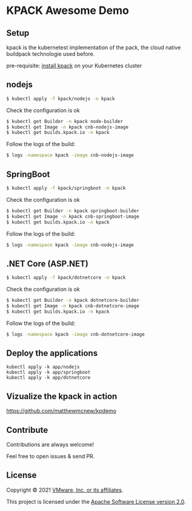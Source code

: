 # KPACK Awesome Demo


## Setup 

kpack is the kubernetest implementation of the pack, the cloud native buildpack technologie used before.

pre-requisite: [install kpack](https://github.com/pivotal/kpack/blob/main/docs/install.md) on your Kubernetes cluster


## nodejs 

```bash
$ kubectl apply -f kpack/nodejs -n kpack
```

Check the configuration is ok 

```bash
$ kubectl get Builder -n kpack node-builder
$ kubectl get Image -n kpack cnb-nodejs-image
$ kubectl get builds.kpack.io -n kpack
```

Follow the logs of the build:

```bash
$ logs -namespace kpack -image cnb-nodejs-image
```


## SpringBoot 

```bash
$ kubectl apply -f kpack/springboot -n kpack
```

Check the configuration is ok 

```bash
$ kubectl get Builder -n kpack springboot-builder
$ kubectl get Image -n kpack cnb-springboot-image
$ kubectl get builds.kpack.io -n kpack
```

Follow the logs of the build:

```bash
$ logs -namespace kpack -image cnb-nodejs-image
```

## .NET Core (ASP.NET) 

```bash
$ kubectl apply -f kpack/dotnetcore -n kpack
```

Check the configuration is ok 

```bash
$ kubectl get Builder -n kpack dotnetcore-builder
$ kubectl get Image -n kpack cnb-dotnetcore-image
$ kubectl get builds.kpack.io -n kpack
```

Follow the logs of the build:

```bash
$ logs -namespace kpack -image cnb-dotnetcore-image
```

## Deploy the applications

````
kubectl apply -k app/nodejs
kubectl apply -k app/springboot
kubectl apply -k app/dotnetcore
````


## Vizualize the kpack in action

https://github.com/matthewmcnew/kpdemo

## Contribute

Contributions are always welcome!

Feel free to open issues & send PR.

## License

Copyright &copy; 2021 [VMware, Inc. or its affiliates](https://vmware.com).

This project is licensed under the [Apache Software License version 2.0](https://www.apache.org/licenses/LICENSE-2.0).
